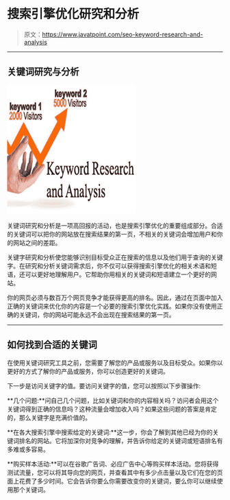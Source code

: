 # 搜索引擎优化研究和分析

> 原文：<https://www.javatpoint.com/seo-keyword-research-and-analysis>

* * *

## 关键词研究与分析

![SEO Keyword research and analysis 1](img/226adacbc4c2c2be78a83680c9a32a29.png)

关键词研究和分析是一项高回报的活动，也是搜索引擎优化的重要组成部分。合适的关键词可以把你的网站放在搜索结果的第一页，不相关的关键词会增加用户和你的网站之间的差距。

关键字研究和分析使您能够识别目标受众正在搜索的信息以及他们用于查询的关键字。在研究和分析关键词需求后，你不仅可以获得搜索引擎优化的相关术语和短语，还可以更好地理解用户。它帮助你用相关的关键词和短语建立一个更好的网站。

你的网页必须与数百万个网页竞争才能获得更高的排名。因此，通过在页面中加入正确的关键词来优化你的内容是一个必要的搜索引擎优化实践。如果你没有使用正确的关键词，你的网站可能永远不会出现在搜索结果的第一页。

* * *

## 如何找到合适的关键词

在使用关键词研究工具之前，您需要了解您的产品或服务以及目标受众。如果你以更好的方式了解你的产品或服务，你可以创造更好的关键词。

下一步是访问关键字的值。要访问关键字的值，您可以按照以下步骤操作:

**几个问题:**问自己几个问题，比如关键词和你的内容相关吗？访问者会用这个关键词得到正确的信息吗？这种流量会增加收入吗？如果这些问题的答案是肯定的，那么关键字是充满价值的。

**在各大搜索引擎中搜索给定的关键词:**这一步，你会了解到其他已经为你的关键词排名的网站。它将加深你对竞争的理解，并告诉你给定的关键词或短语排名有多难或多容易。

**购买样本活动:**可以在谷歌广告词、必应广告中心等购买样本活动。您将获得测试流量，您可以将其导向您的网页，并查看其中有多少点击量以及它们在您的页面上花费了多少时间。它会告诉你要么你需要改变你的关键词，要么你可以继续使用那个关键词。